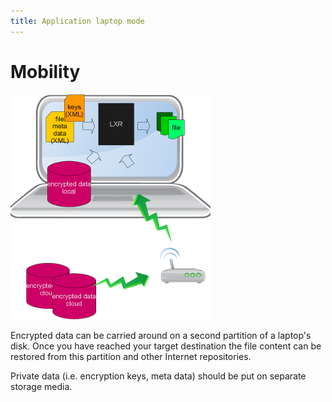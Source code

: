 ```yaml
---
title: Application laptop mode
---
```


# Mobility

![](../images/627733efb5e295c243c81e066c215234)

Encrypted data can be carried around on a second partition of a laptop's disk.
Once you have reached your target destination the file content can be restored
from this partition and other Internet repositories.

Private data (i.e. encryption keys, meta data) should be put on separate storage media.

